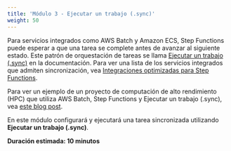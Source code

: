 ```yaml
---
title: 'Módulo 3 - Ejecutar un trabajo (.sync)'
weight: 50
---
```


Para servicios integrados como AWS Batch y Amazon ECS, Step Functions puede esperar a que una tarea se complete antes de avanzar al siguiente estado. Este patrón de orquestación de tareas se llama [Ejecutar un trabajo (.sync)](https://docs.aws.amazon.com/step-functions/latest/dg/connect-to-resource.html#connect-sync) en la documentación. Para ver una lista de los servicios integrados que admiten sincronización, vea [Integraciones optimizadas para Step Functions](https://docs.aws.amazon.com/step-functions/latest/dg/connect-supported-services.html).

Para ver un ejemplo de un proyecto de computación de alto rendimiento (HPC) que utiliza AWS Batch, Step Functions y Ejecutar un trabajo (.sync), vea [este blog post](https://aws.amazon.com/blogs/compute/orchestrating-high-performance-computing-with-aws-step-functions-and-aws-batch/).

En este módulo configurará y ejecutará una tarea sincronizada utilizando **Ejecutar un trabajo (.sync)**.

**Duración estimada: 10 minutos**
